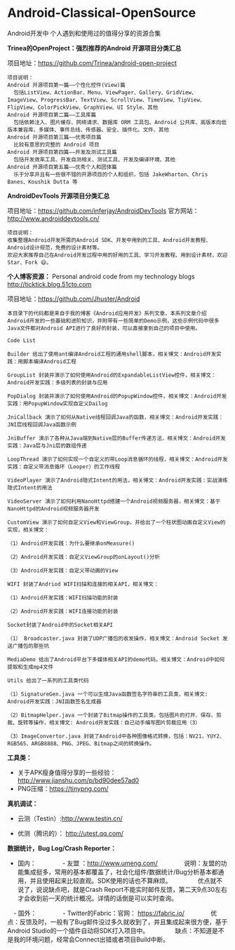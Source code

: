 # Android-Classical-OpenSource
Android开发中 个人遇到和使用过的值得分享的资源合集

**Trinea的OpenProject：强烈推荐的Android 开源项目分类汇总**

项目地址：<https://github.com/Trinea/android-open-project> 
 
	项目说明：
	Android 开源项目第一篇——个性化控件(View)篇
	  包括ListView、ActionBar、Menu、ViewPager、Gallery、GridView、ImageView、ProgressBar、TextView、ScrollView、TimeView、TipView、FlipView、ColorPickView、GraphView、UI Style、其他
	Android 开源项目第二篇——工具库篇
	  包括依赖注入、图片缓存、网络请求、数据库 ORM 工具包、Android 公共库、高版本向低版本兼容库、多媒体、事件总线、传感器、安全、插件化、文件、其他
	Android 开源项目第三篇——优秀项目篇
	  比较有意思的完整的 Android 项目
	Android 开源项目第四篇——开发及测试工具篇
	  包括开发效率工具、开发自测相关、测试工具、开发及编译环境、其他
	Android 开源项目第五篇——优秀个人和团体篇
	  乐于分享并且有一些很不错的开源项目的个人和组织，包括 JakeWharton、Chris Banes、Koushik Dutta 等
	  



**AndroidDevTools 开源项目分类汇总** 

项目地址：<https://github.com/inferjay/AndroidDevTools>
官方网站：<http://www.androiddevtools.cn/> 

 
	项目说明：
	收集整理Android开发所需的Android SDK、开发中用到的工具、Android开发教程、Android设计规范，免费的设计素材等。
	欢迎大家推荐自己在Android开发过程中用的好用的工具、学习开发教程、用到设计素材，欢迎Star、Fork 😄。

**个人博客资源：**
Personal android code from my technology blogs <http://ticktick.blog.51cto.com>
	
项目地址：<https://github.com/Jhuster/Android>

	本目录下的代码都是来自于我的博客《Android应用开发》系列文章，本系列文章介绍Android开发的一些基础和进阶知识，并附带有一些简单的Demo示例，这些示例代码中很多Java文件都对Android API进行了良好的封装，可以直接拿到自己的项目中使用。

	Code List

	Builder 给出了使用ant编译Android工程的通用shell脚本，相关博文：Android开发实践：用脚本编译Android工程

	GroupList 封装并演示了如何使用Android的ExpandableListView控件，相关博文：Android开发实践：多级列表的封装与应用

	PopDialog 封装并演示了如何使用Android的PopupWindow控件，相关博文：Android开发实践：用PopupWindow实现自定义Dailog

	JniCallback 演示了如何从Native线程回调Java的函数，相关博文：Android开发实践：JNI层线程回调Java函数示例

	JniBuffer 演示了各种从Java端到Native层的Buffer传递方法，相关博文：Android开发实践：Java层与Jni层的数组传递

	LoopThread 演示了如何实现一个自定义的带Loop消息循环的线程，相关博文：Android开发实践：自定义带消息循环（Looper）的工作线程

	VideoPlayer 演示了Android隐式Intent的用法，相关博文：Android开发实践：实战演练隐式Intent的用法

	VideoServer 演示了如何利用NanoHttpd搭建一个Android视频服务器，相关博文：基于NanoHttpd的Android视频服务器开发

	CustomView 演示了如何自定义View和ViewGroup，并给出了一个柱状图动画自定义View的实现，相关博文：

	（1）Android开发实践：为什么要继承onMeasure()

	（2）Android开发实践：自定义ViewGroup的onLayout()分析

	（3）Android开发实践：自定义带动画的View

	WIFI 封装了Andriod WIFI扫描和连接的相关API，相关博文：

	（1）Android开发实践：WIFI扫描功能的封装

	（2）Android开发实践：WIFI连接功能的封装

	Socket封装了Android中的Socket相关API

	（1） Broadcaster.java 封装了UDP广播包的收发操作，相关博文：Android Socket 发送广播包的那些坑

	MediaDemo 给出了Android平台下多媒体相关API的demo代码，相关博文：Android中如何提取和生成mp4文件

	Utils 给出了一系列的工具类代码

	（1）SignatureGen.java 一个可以生成Java函数签名字符串的工具类，相关博文: Android开发实践：JNI函数签名生成器

	（2）BitmapHelper.java 一个封装了Bitmap操作的工具类，包括图片的打开、保存、剪裁、旋转等操作，相关博文: Android开发实践：自己动手编写图片剪裁应用（3）

	（3）ImageConvertor.java 封装了Android中各种图像格式转换，包括：NV21，YUY2、RGB565、ARGB8888、PNG、JPEG、Bitmap之间的转换操作。


**工具类：**

 - 关于APK瘦身值得分享的一些经验：<http://www.jianshu.com/p/bd90dee57ad0>
 - PNG压缩：<https://tinypng.com/>

**真机调试：**

 - 云测（Testin）:http://www.testin.cn/

 - 优测（腾讯的）： http://utest.qq.com/

**数据统计，Bug Log/Crash Reporter：**

 - 国内：
　　　　- 友盟 ：http://www.umeng.com/
　　　　说明：友盟的功能集成挺多，常用的基本都覆盖了，社会化组件/数据统计/Bug分析基本都通用，并且使用起来比较直观。SDK使用的话也不算麻烦。
　　　　优点就不说了，说说缺点吧，就是Crash Report不能实时邮件反馈，第二天9点30左右才会收到前一天的统计概况。详情的话倒是可以实时查询。

　- 国外：
　　　　- Twitter的Fabric：官网： https://fabric.io/
　　　　优点：反馈及时，一般有了Bug邮件没过多久就收到了，并且集成起来很方便，基于Android Studio的一个插件自动将SDK打入项目中。
　　　　缺点：不知道是不是我的环境问题，经常会Connect出错或者项目Build中断。
 
 

